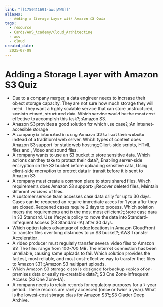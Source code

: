 ```yaml
---
link: "[[1750441691-aws|AWS]]"
aliases: 
  - Adding a Storage Layer with Amazon S3 Quiz
tags:
  - resource
  - Cards/AWS_Academy/Cloud_Architecting
  - aws
  - cloud
created_date:
  2025-07-09
---
```

# Adding a Storage Layer with Amazon S3 Quiz
- Due to a company merger, a data engineer needs to increase their object storage capacity. They are not sure how much storage they will need. They want a highly scalable service that can store unstructured, semistructured, structured data. Which service would be the most cost effective to accomplish this task?;;Amazon S3.
- Amazon S3 provides a good solution for which use case?;;An internet-accesible storage
- A company is interested in using Amazon S3 to host their website instead of a traditional web server. Which types of content does Amazon S3 support for static web hosting;;Client-side scripts, HTML files and , Video and sound files.
- A company wants to use an S3 bucket to store sensitive data. Which actions can they take to protect their data?;;Enabling server-side encryption on the S3 bucket before uploading sensitive data, Using client-side encryption to protect data in transit before it is sent to Amazon S3
- A company must create a common place to store shared files. Which requirements does Amazon S3 support>;;Recover deleted files, Maintain different versions of files.
- A customer service team accesses case data daily for up to 30 days. Cases can be reopened an require immediate acces for 1 year after they are closed. Reopened cases require 2 days to process. Which solution meets the requirements and is the most most efficient?;;Store case data in S3 Standard. Use lifecycle policy to move the data into Standard-Infrequent Access (S3 Standard-IA) after 30 days.
- Which option takes advantage of edge locations in Amazon CloudFront to transfer files over long distances to an S3 bucket?;;AWS Transfer Acceleration.
- A video producer must regularly transfer several video files to Amazon S3. The files range from 100-700 MB. The internet connection has been unreliable, causing some uploads to fail. Which solution provides the fastest, most reliable, and most cost-effective way to transfer thes files to Amazon S3?;;Amazon S3 multipart uploads.
- Which Amazon S3 storage class is designed for backup copies of on-premises data or easily re-creatable data?;;S3 One Zone-Infrequent Access (S3 One Zone-IA).
- A company needs to retain records for regulatory purposes for a 7-year period. These records are rarely accessed (once or twice a year). What is the lowest-cost storage class for Amazon S3?;;S3 Glacier Deep Archive.

